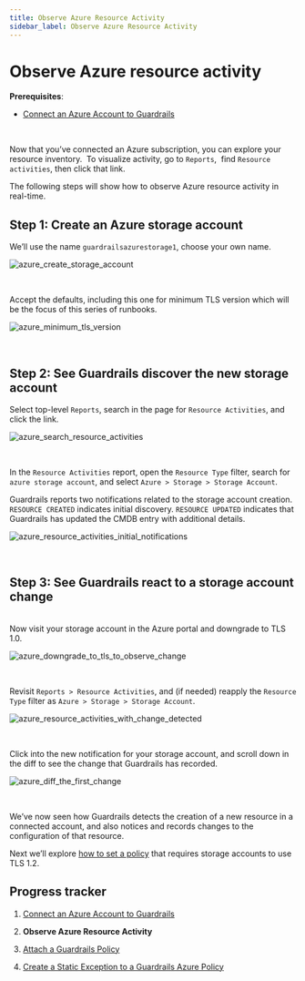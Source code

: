 ```yaml
---
title: Observe Azure Resource Activity
sidebar_label: Observe Azure Resource Activity
---
```



# Observe Azure resource activity

**Prerequisites**: 

- [Connect an Azure Account to Guardrails](/guardrails/docs/runbooks/getting-started-azure/connect-a-subscription/)


 

Now that you’ve connected an Azure subscription, you can explore your resource inventory.  To visualize activity, go to `Reports`,  find `Resource activities`, then click that link. 

The following steps will show how to observe Azure resource activity in real-time.

## Step 1: Create an Azure storage account

We’ll use the name `guardrailsazurestorage1`, choose your own name.  
<p><img alt="azure_create_storage_account" src="/images/docs/guardrails/runbooks/getting-started-azure/observe-azure-activity/azure-create-storage-account.png"/></p><br/>  


Accept the defaults, including this one for minimum TLS version which will be the focus of this series of runbooks.
<p><img alt="azure_minimum_tls_version" src="/images/docs/guardrails/runbooks/getting-started-azure/observe-azure-activity/azure-minimum-tls-version.png"/></p><br/>

## Step 2: See Guardrails discover the new storage account

Select top-level `Reports`, search in the page for `Resource Activities`, and click the link.
<p><img alt="azure_search_resource_activities" src="/images/docs/guardrails/runbooks/getting-started-azure/observe-azure-activity/azure-search-resource-activities.png"/></p><br/>

In the `Resource Activities` report, open the `Resource Type` filter, search for `azure storage account`, and select `Azure > Storage > Storage Account`.

Guardrails reports two notifications related to the storage account creation. `RESOURCE CREATED` indicates initial discovery. `RESOURCE UPDATED` indicates that Guardrails has updated the CMDB entry with additional details.
<p><img alt="azure_resource_activities_initial_notifications" src="/images/docs/guardrails/runbooks/getting-started-azure/observe-azure-activity/azure-resource-activities-initial-notifications.png"/></p><br/>

## Step 3: See Guardrails react to a storage account change

   
Now visit your storage account in the Azure portal and downgrade to TLS 1.0.
<p><img alt="azure_downgrade_to_tls_to_observe_change" src="/images/docs/guardrails/runbooks/getting-started-azure/observe-azure-activity/azure-downgrade-to-tls-to-observe-change.png"/></p><br/>

Revisit `Reports > Resource Activities`, and (if needed) reapply the `Resource Type` filter as `Azure > Storage > Storage Account`.  
<p><img alt="azure_resource_activities_with_change_detected" src="/images/docs/guardrails/runbooks/getting-started-azure/observe-azure-activity/azure-resource-activities-with-change-detected.png"/></p><br/>

Click into the new notification for your storage account, and scroll down in the diff to see the change that Guardrails has recorded.  
<p><img alt="azure_diff_the_first_change" src="/images/docs/guardrails/runbooks/getting-started-azure/observe-azure-activity/azure-diff-the-first-change.png"/></p><br/>

We’ve now seen how Guardrails detects the creation of a new resource in a connected account, and also notices and records changes to the configuration of that resource.  
  
Next we’ll explore [how to set a policy](/guardrails/docs/runbooks/getting-started-azure/attach-a-policy) that requires storage accounts to use TLS 1.2.


## Progress tracker

1. [Connect an Azure Account to Guardrails](/guardrails/docs/runbooks/getting-started-azure/connect-a-subscription/)

2. **Observe Azure Resource Activity**

3. [Attach a Guardrails Policy](/guardrails/docs/runbooks/getting-started-azure/attach-a-policy/)

4. [Create a Static Exception to a Guardrails Azure Policy](/guardrails/docs/runbooks/getting-started-azure/create-static-exception/)
